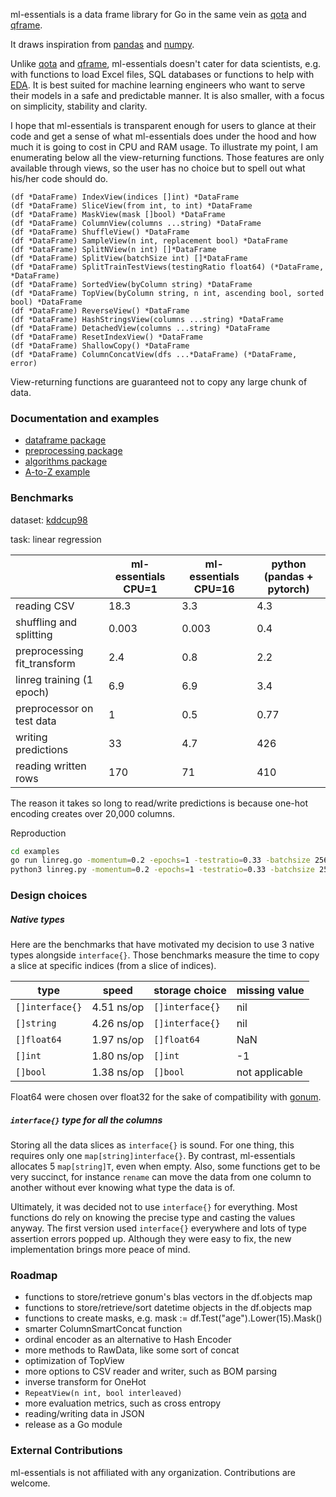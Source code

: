 ml-essentials is a data frame library for Go in the same vein as [qota](https://github.com/go-gota/gota) and [qframe](https://github.com/tobgu/qframe).

It draws inspiration from [pandas](https://pandas.pydata.org/) and [numpy](https://numpy.org/).

Unlike [qota](https://github.com/go-gota/gota) and [qframe](https://github.com/tobgu/qframe),
ml-essentials doesn't cater for data scientists, e.g. with functions to load Excel files, SQL databases or functions to help with [EDA](https://en.wikipedia.org/wiki/Exploratory_data_analysis).
It is best suited for machine learning engineers who want to serve their models in a safe and predictable manner.
It is also smaller, with a focus on simplicity, stability and clarity.

I hope that ml-essentials is transparent enough for users to glance at their code and get a sense of what ml-essentials does under the hood and how much it is going to cost in CPU and RAM usage.
To illustrate my point, I am enumerating below all the view-returning functions.
Those features are only available through views, so the user has no choice but to spell out what his/her code should do.

```
(df *DataFrame) IndexView(indices []int) *DataFrame
(df *DataFrame) SliceView(from int, to int) *DataFrame
(df *DataFrame) MaskView(mask []bool) *DataFrame
(df *DataFrame) ColumnView(columns ...string) *DataFrame
(df *DataFrame) ShuffleView() *DataFrame
(df *DataFrame) SampleView(n int, replacement bool) *DataFrame
(df *DataFrame) SplitNView(n int) []*DataFrame
(df *DataFrame) SplitView(batchSize int) []*DataFrame
(df *DataFrame) SplitTrainTestViews(testingRatio float64) (*DataFrame, *DataFrame)
(df *DataFrame) SortedView(byColumn string) *DataFrame
(df *DataFrame) TopView(byColumn string, n int, ascending bool, sorted bool) *DataFrame
(df *DataFrame) ReverseView() *DataFrame
(df *DataFrame) HashStringsView(columns ...string) *DataFrame
(df *DataFrame) DetachedView(columns ...string) *DataFrame
(df *DataFrame) ResetIndexView() *DataFrame
(df *DataFrame) ShallowCopy() *DataFrame
(df *DataFrame) ColumnConcatView(dfs ...*DataFrame) (*DataFrame, error)
```

View-returning functions are guaranteed not to copy any large chunk of data.

### Documentation and examples

- [dataframe package](dataframe/)
- [preprocessing package](preprocessing/)
- [algorithms package](algorithms/)
- [A-to-Z example](examples/linreg.go)

### Benchmarks

dataset: [kddcup98](https://kdd.ics.uci.edu/databases/kddcup98/kddcup98.html)

task: linear regression

|                             | ml-essentials CPU=1 | ml-essentials CPU=16 | python (pandas + pytorch) |
|-----------------------------|---------------------|----------------------|---------------------------|
| reading CSV                 | 18.3                | 3.3                  | 4.3                       |
| shuffling and splitting     | 0.003               | 0.003                | 0.4                       |
| preprocessing fit_transform | 2.4                 | 0.8                  | 2.2                       |
| linreg training (1 epoch)   | 6.9                 | 6.9                  | 3.4                       |
| preprocessor on test data   | 1                   | 0.5                  | 0.77                      |
| writing predictions         | 33                  | 4.7                  | 426                       |
| reading written rows        | 170                 | 71                   | 410                       |

The reason it takes so long to read/write predictions is because one-hot encoding creates over 20,000 columns.

Reproduction

```bash
cd examples
go run linreg.go -momentum=0.2 -epochs=1 -testratio=0.33 -batchsize 256 cup98LRN.txt TARGET_B CONTROLN
python3 linreg.py -momentum=0.2 -epochs=1 -testratio=0.33 -batchsize 256 cup98LRN.txt TARGET_B CONTROLN
```

### Design choices

##### Native types

Here are the benchmarks that have motivated my decision to use 3 native types alongside `interface{}`.
Those benchmarks measure the time to copy a slice at specific indices (from a slice of indices).

| type           | speed      | storage choice |  missing value |
|----------------|------------|----------------|----------------|
|`[]interface{}` | 4.51 ns/op | `[]interface{}`| nil            |
|`[]string`      | 4.26 ns/op | `[]interface{}`| nil            |
|`[]float64`     | 1.97 ns/op | `[]float64`    | NaN            |
|`[]int`         | 1.80 ns/op | `[]int`        | -1             |
|`[]bool`        | 1.38 ns/op | `[]bool`       | not applicable |


Float64 were chosen over float32 for the sake of compatibility with [gonum](https://github.com/gonum).


##### `interface{}` type for all the columns

Storing all the data slices as `interface{}` is sound.
For one thing, this requires only one `map[string]interface{}`.
By contrast, ml-essentials allocates 5 `map[string]T`, even when empty.
Also, some functions get to be very succinct, for instance
`rename` can move the data from one column to another without ever knowing what
type the data is of.

Ultimately, it was decided not to use `interface{}` for everything. Most functions
do rely on knowing the precise type and casting the values anyway. The first version
used `interface{}` everywhere and lots of type assertion errors popped up. Although
they were easy to fix, the new implementation brings more peace of mind.

### Roadmap


- functions to store/retrieve gonum's blas vectors in the df.objects map
- functions to store/retrieve/sort datetime objects in the df.objects map
- functions to create masks, e.g. mask := df.Test("age").Lower(15).Mask()
- smarter ColumnSmartConcat function
- ordinal encoder as an alternative to Hash Encoder
- more methods to RawData, like some sort of concat
- optimization of TopView
- more options to CSV reader and writer, such as BOM parsing
- inverse transform for OneHot
- `RepeatView(n int, bool interleaved)`
- more evaluation metrics, such as cross entropy
- reading/writing data in JSON
- release as a Go module

### External Contributions

ml-essentials is not affiliated with any organization.
Contributions are welcome.
